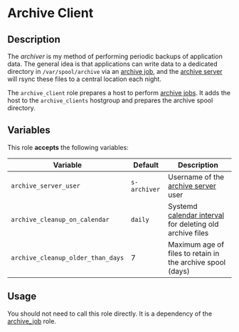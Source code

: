 Archive Client
==============

Description
-----------

The _archiver_ is my method of performing periodic backups of application data.
The general idea is that applications can write data to a dedicated directory in
`/var/spool/archive` via an [archive job](../archive_job), and the [archive server](../archive_server)
will rsync these files to a central location each night.

The `archive_client` role prepares a host to perform [archive jobs](../archive_job).
It adds the host to the `archive_clients` hostgroup and prepares the archive spool
directory.


Variables
---------

This role **accepts** the following variables:

Variable                          | Default      | Description
----------------------------------|--------------|------------
`archive_server_user`             | `s-archiver` | Username of the [archive server](../archive_server) user
`archive_cleanup_on_calendar`     | `daily`      | Systemd [calendar interval](https://www.freedesktop.org/software/systemd/man/systemd.time.html#Calendar%20Events) for deleting old archive files
`archive_cleanup_older_than_days` | 7            | Maximum age of files to retain in the archive spool (days)


Usage
-----

You should not need to call this role directly. It is a dependency of the
[archive\_job](../archive_job) role.
